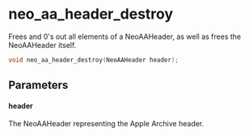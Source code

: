 # neo_aa_header_destroy
Frees and 0's out all elements of a NeoAAHeader, as well as frees the NeoAAHeader itself.

```c
void neo_aa_header_destroy(NeoAAHeader header);
```

## Parameters

#### header

The NeoAAHeader representing the Apple Archive header.
